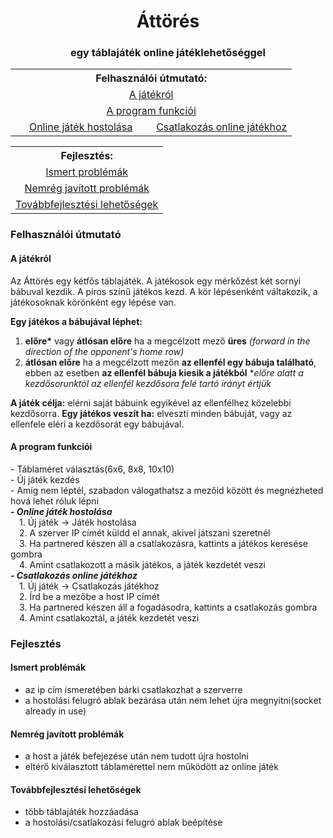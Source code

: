 ﻿<h1 align="center">Áttörés</h1>
<h3 align="center">egy táblajáték online játéklehetőséggel</h3>
<table width="100%" align="center">  
	<tr>  
		<th colspan=2 width="100%">Felhasználói útmutató:</th>   
	</tr>  
	<tr align="center">  
		<td colspan=2><a href=#hu_about>A játékról</a></td>  
	</tr>
	<tr align="center">  
		<td colspan=2><a href=#hu_functions>A program funkciói</a></td>  
	</tr>
	<tr align="center" >  
		<td width="50%"><a href=#host>Online játék hostolása</a></td>  
		<td><a href=#join>Csatlakozás online játékhoz</a></td>  
	</tr>
</table>
<table align="center" width="100%">
	<tr>  
		<th>Fejlesztés:</th>  
	</tr> 
	</tr>
	<tr align="center">  
		<td><a href=#known>Ismert problémák</a></td>  
	</tr> 
	<tr align="center">  
		<td><a href=#fixed>Nemrég javított problémák</a></td>  
	</tr>  
	<tr align="center">  
		<td><a href=#planned>Továbbfejlesztési lehetőségek</a></td>  
	</tr>  
</table>
<h3>Felhasználói útmutató</h3>
<h4 id="hu_about">A játékról</h4>
Az Áttörés egy kétfős táblajáték. A játékosok egy mérkőzést két sornyi bábuval kezdik. A piros színű játékos kezd. A kör lépésenként váltakozik, a játékosoknak körönként egy lépése van.

**Egy játékos a bábujával léphet:**

 1. **előre&ast;** vagy **átlósan előre** ha a megcélzott mező **üres** *(forward in the direction of the opponent's home row)*
 2. **átlósan előre** ha a megcélzott mezőn **az ellenfél egy bábuja található**, ebben az esetben **az ellenfél bábuja kiesik a játékból**
&ast;*előre alatt a kezdősorunktól az ellenfél kezdősora felé tartó irányt értjük*

**A játék célja:** elérni saját bábuink egyikével az ellenfélhez közelebbi kezdősorra.
**Egy játékos veszít ha:** elveszti minden bábuját, vagy az ellenfele eléri a kezdősorát egy bábujával.
<h4 id="hu_functions">A program funkciói</h4>
- Táblaméret választás(6x6, 8x8, 10x10)<br>
- Új játék kezdés<br>
- Amíg nem léptél, szabadon válogathatsz a mezőid között és megnézheted 	hová lehet róluk lépni<br>
<i id="host"><b>- Online játék hostolása</b></i><br>
&emsp;1. Új játék -> Játék hostolása<br>
&emsp;2. A szerver IP címét küldd el annak, akivel játszani szeretnél<br>
&emsp;3. Ha partnered készen áll a csatlakozásra, kattints a játékos keresése gombra<br>
&emsp;4. Amint csatlakozott a másik játékos, a játék kezdetét veszi<br>
<i id="join"><b>- Csatlakozás online játékhoz</b></i><br>
&emsp;1. Új játék -> Csatlakozás játékhoz<br>
&emsp;2. Írd be a mezőbe a host IP címét<br>
&emsp;3. Ha partnered készen áll a fogadásodra, kattints a csatlakozás gombra<br>
&emsp;4. Amint csatlakoztál, a játék kezdetét veszi<br>

<h3>Fejlesztés</h3>
<h4 id="known">Ismert problémák</h4>

 - az ip cím ismeretében bárki csatlakozhat a szerverre
 - a hostolási felugró ablak bezárása után nem lehet újra megnyitni(socket already in use)

<h4 id="fixed">Nemrég javított problémák</h4>

 - a host a játék befejezése után nem tudott újra hostolni
 - eltérő kiválasztott táblamérettel nem működött az online játék

<h4 id="planned">Továbbfejlesztési lehetőségek</h4>

 - több táblajáték hozzáadása
 - a hostolási/csatlakozási felugró ablak beépítése



<!--
<h1 align="center">Breakthrough</h1>
<h3 align="center">a board game with online multiplayer capabilities</h3>
<table width="100%" align="center">  
	<tr>  
		<th  width="50%">EN</th>  
		<th>HU</th>   
	</tr>  
	<tr align="center">  
		<td><a href=#en_user>User manual</a></td>
		<td><a href=#hu_user>Felhasználói útmutató</a></td>  
	</tr>
</table>
<table align="center" width="100%">
	<tr>  
		<th>Development:</th>  
	</tr> 
	</tr>
	<tr align="center">  
		<td><a href=#known>Known issues</a></td>  
	</tr> 
	<tr align="center">  
		<td><a href=#fixed>Recently fixed issues</a></td>  
	</tr>  
	<tr align="center">  
		<td><a href=#planned>Planned improvements</a></td>  
	</tr>  
</table>

<h3 id="en_user">User manual</h3>
<div><a href="#en_about">About the game</a></div>
<div><a href="#en_multi">Multiplayer guide</a></div>
<h4 id="en_about>About the game</h4>
Breakthrough is a two player board game. Each player starts the game with two rows of pieces. Red is the starting player. Turns alternate, with each player moving one piece per turn.
**A player's piece may move one square:**

 - **straight forward&ast;** or **diagonally forward** if the targeted square is **empty** *(forward in the direction of the opponent's home row)*
 - **diagonally forward** if the targeted square is **occupied by the opponent's piece**
&ast;*forward means the direction towards the opponent's home row*

**Goal:** reach the opponent's home row with one of your pieces.
**A player loses** if they lose all of their pieces or the other player reaches their home row.
-->
